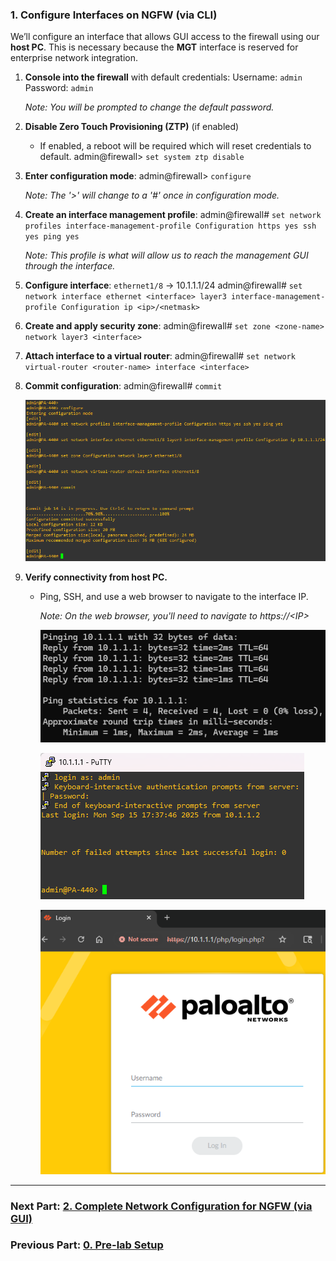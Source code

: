 ### 1. Configure Interfaces on NGFW (via CLI)
We’ll configure an interface that allows GUI access to the firewall using our **host PC**. This is necessary because the **MGT** interface is reserved for enterprise network integration.
1. **Console into the firewall** with default credentials: 
	Username: `admin`
	Password: `admin`

	*Note: You will be prompted to change the default password.*
2. **Disable Zero Touch Provisioning (ZTP)** (if enabled)
	- If enabled, a reboot will be required which will reset credentials to default.
		admin@firewall> `set system ztp disable`
3. **Enter configuration mode**:
		admin@firewall> `configure`
	
	*Note: The '>' will change to a '#' once in configuration mode.*
4. **Create an interface management profile**:
		admin@firewall# `set network profiles interface-management-profile Configuration https yes ssh yes ping yes`

	*Note: This profile is what will allow us to reach the management GUI through the interface.*
5. **Configure interface**:
	`ethernet1/8` → 10.1.1.1/24
		admin@firewall# `set network interface ethernet <interface> layer3 interface-management-profile Configuration ip <ip>/<netmask>`
6. **Create and apply security zone**:
	admin@firewall# `set zone <zone-name> network layer3 <interface>`
7. **Attach interface to a virtual router**:
	admin@firewall# `set network virtual-router <router-name> interface <interface>`
8. **Commit configuration**:
	admin@firewall# `commit`
	
	![](../../screenshots/adpalab-85.png)
9. **Verify connectivity from host PC.**
	- Ping, SSH, and use a web browser to navigate to the interface IP.

		*Note: On the web browser, you'll need to navigate to https://<IP\>*
	
		![](../../screenshots/adpalab-385.png)
	
		![](../../screenshots/adpalab-386.png)
	
		![](../../screenshots/adpalab-384.png)

---
### Next Part: [2. Complete Network Configuration for NGFW (via GUI)](../2-complete-network-config-ngfw/README.md)
### Previous Part: [0. Pre-lab Setup](../0-pre-lab-set-up/README.md)
